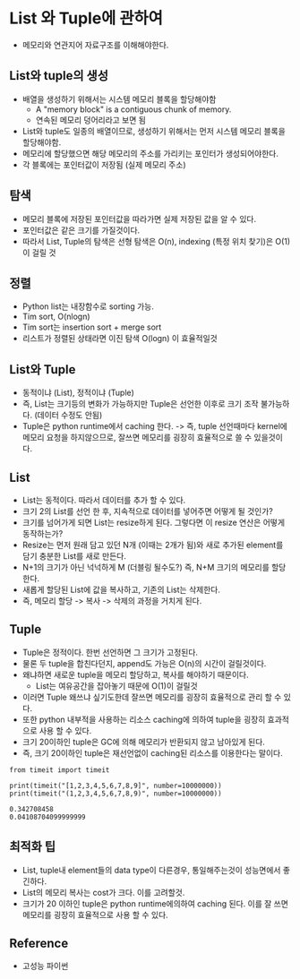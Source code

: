 # List 와 Tuple에 관하여
- 메모리와 연관지어 자료구조를 이해해야한다.

## List와 tuple의 생성
- 배열을 생성하기 위해서는 시스템 메모리 블록을 할당해야함
    - A "memory block" is a contiguous chunk of memory.
    - 연속된 메모리 덩어리라고 보면 됨
- List와 tuple도 일종의 배열이므로, 생성하기 위해서는 먼저 시스템 메모리 블록을 할당해야함.
- 메모리에 할당했으면 해당 메모리의 주소를 가리키는 포인터가 생성되어야한다.
- 각 블록에는 포인터값이 저장됨 (실제 메모리 주소)

## 탐색
- 메모리 블록에 저장된 포인터값을 따라가면 실제 저장된 값을 알 수 있다. 
- 포인터값은 같은 크기를 가질것이다.
- 따라서 List, Tuple의 탐색은 선형 탐색은 O(n), indexing (특정 위치 찾기)은 O(1)이 걸릴 것

## 정렬
- Python list는 내장함수로 sorting 가능.
- Tim sort, O(nlogn)
- Tim sort는 insertion sort + merge sort
- 리스트가 정렬된 상태라면 이진 탐색 O(logn) 이 효율적일것


## List와 Tuple
- 동적이냐 (List), 정적이냐 (Tuple)
- 즉, List는 크기등의 변화가 가능하지만 Tuple은 선언한 이후로 크기 조작 불가능하다. (데이터 수정도 안됨)
- Tuple은 python runtime에서 caching 한다. -> 즉, tuple 선언때마다 kernel에 메모리 요청을 하지않으므로, 잘쓰면 메모리를 굉장히 효율적으로 쓸 수 있을것이다. 

## List 
- List는 동적이다. 따라서 데이터를 추가 할 수 있다.
- 크기 2의 List를 선언 한 후, 지속적으로 데이터를 넣어주면 어떻게 될 것인가?
- 크기를 넘어가게 되면 List는 resize하게 된다. 그렇다면 이 resize 연산은 어떻게 동작하는가?
- Resize는 먼저 원래 담고 있던 N개 (이때는 2개가 됨)와 새로 추가된 element를 담기 충분한 List를 새로 만든다.
- N+1의 크기가 아닌 넉넉하게 M (더블링 될수도?) 즉, N+M 크기의 메모리를 할당한다. 
- 새롭게 할당된 List에 값을 복사하고, 기존의 List는 삭제한다.
- 즉, 메모리 할당 -> 복사 -> 삭제의 과정을 거치게 된다. 

## Tuple
- Tuple은 정적이다. 한번 선언하면 그 크기가 고정된다.
- 물론 두 tuple을 합친다던지, append도 가능은 O(n)의 시간이 걸릴것이다. 
- 왜냐하면 새로운 tuple을 메모리 할당하고, 복사를 해야하기 때문이다. 
    - List는 여유공간을 잡아놓기 때문에 O(1)이 걸릴것
- 이러면 Tuple 왜쓰냐 싶기도한데 잘쓰면 메모리를 굉장히 효율적으로 관리 할 수 있다. 
- 또한 python 내부적을 사용하는 리소스 caching에 의하여 tuple을 굉장히 효과적으로 사용 할 수 있다.
- 크기 20이하인 tuple은 GC에 의해 메모리가 반환되지 않고 남아있게 된다. 
- 즉, 크기 20이하인 tuple은 재선언없이 caching된 리소스를 이용한다는 말이다. 
```
from timeit import timeit

print(timeit("[1,2,3,4,5,6,7,8,9]", number=10000000))
print(timeit("(1,2,3,4,5,6,7,8,9)", number=10000000))

0.342708458
0.04108704099999999
```

## 최적화 팁
- List, tuple내 element들의 data type이 다른경우, 통일해주는것이 성능면에서 좋긴하다. 
- List의 메모리 복사는 cost가 크다. 이를 고려할것.
- 크기가 20 이하인 tuple은 python runtime에의하여 caching 된다. 이를 잘 쓰면 메모리를 굉장히 효율적으로 사용 할 수 있다. 



## Reference
- 고성능 파이썬
